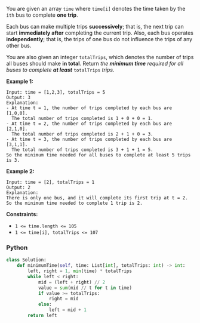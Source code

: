 You are given an array  `time`  where  `time[i]`  denotes the time taken by the  `ith`  bus to complete  **one trip**.

Each bus can make multiple trips  **successively**; that is, the next trip can start  **immediately after**  completing
the current trip. Also, each bus operates  **independently**; that is, the trips of one bus do not influence the trips
of any other bus.

You are also given an integer  `totalTrips`, which denotes the number of trips all buses should make  **in total**.
Return  _the  **minimum time**  required for all buses to complete  **at least**_ `totalTrips` _trips_.

**Example 1:**

```
Input: time = [1,2,3], totalTrips = 5
Output: 3
Explanation:
- At time t = 1, the number of trips completed by each bus are [1,0,0]. 
  The total number of trips completed is 1 + 0 + 0 = 1.
- At time t = 2, the number of trips completed by each bus are [2,1,0]. 
  The total number of trips completed is 2 + 1 + 0 = 3.
- At time t = 3, the number of trips completed by each bus are [3,1,1]. 
  The total number of trips completed is 3 + 1 + 1 = 5.
So the minimum time needed for all buses to complete at least 5 trips is 3.
```

**Example 2:**

```
Input: time = [2], totalTrips = 1
Output: 2
Explanation:
There is only one bus, and it will complete its first trip at t = 2.
So the minimum time needed to complete 1 trip is 2.
```

**Constraints:**

- `1 <= time.length <= 105`
- `1 <= time[i], totalTrips <= 107`

### Python

```python
class Solution:
    def minimumTime(self, time: List[int], totalTrips: int) -> int:
        left, right = 1, min(time) * totalTrips
        while left < right:
            mid = (left + right) // 2
            value = sum(mid // t for t in time)
            if value >= totalTrips:
                right = mid
            else:
                left = mid + 1
        return left
```